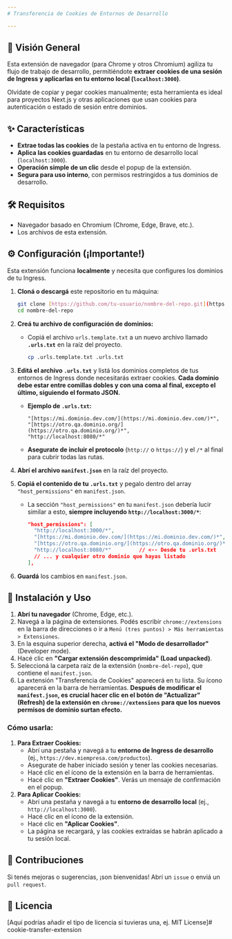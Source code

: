 ```yaml
---
# Transferencia de Cookies de Entornos de Desarrollo

---
```


## 🚀 Visión General

Esta extensión de navegador (para Chrome y otros Chromium) agiliza tu flujo de trabajo de desarrollo, permitiéndote **extraer cookies de una sesión de Ingress y aplicarlas en tu entorno local (`localhost:3000`)**.

Olvídate de copiar y pegar cookies manualmente; esta herramienta es ideal para proyectos Next.js y otras aplicaciones que usan cookies para autenticación o estado de sesión entre dominios.

## ✨ Características

* **Extrae todas las cookies** de la pestaña activa en tu entorno de Ingress.
* **Aplica las cookies guardadas** en tu entorno de desarrollo local (`localhost:3000`).
* **Operación simple de un clic** desde el popup de la extensión.
* **Segura para uso interno**, con permisos restringidos a tus dominios de desarrollo.

## 🛠️ Requisitos

* Navegador basado en Chromium (Chrome, Edge, Brave, etc.).
* Los archivos de esta extensión.

## ⚙️ Configuración (¡Importante!)

Esta extensión funciona **localmente** y necesita que configures los dominios de tu Ingress.

1.  **Cloná o descargá** este repositorio en tu máquina:
    ```bash
    git clone [https://github.com/tu-usuario/nombre-del-repo.git](https://github.com/tu-usuario/nombre-del-repo.git)
    cd nombre-del-repo
    ```
2.  **Creá tu archivo de configuración de dominios:**
    * Copiá el archivo `urls.template.txt` a un nuevo archivo llamado **`.urls.txt`** en la raíz del proyecto.
        ```bash
        cp .urls.template.txt .urls.txt
        ```
3.  **Editá el archivo `.urls.txt`** y listá los dominios completos de tus entornos de Ingress donde necesitarás extraer cookies. **Cada dominio debe estar entre comillas dobles y con una coma al final, excepto el último, siguiendo el formato JSON.**

    * **Ejemplo de `.urls.txt`:**
        ```
        "[https://mi.dominio.dev.com/](https://mi.dominio.dev.com/)*",
        "[https://otro.qa.dominio.org/](https://otro.qa.dominio.org/)*",
        "http://localhost:8080/*"
        ```
    * **Asegurate de incluir el protocolo** (`http://` o `https://`) y el `/*` al final para cubrir todas las rutas.
4.  **Abrí el archivo `manifest.json`** en la raíz del proyecto.
5.  **Copiá el contenido de tu `.urls.txt`** y pegalo dentro del array `"host_permissions"` en `manifest.json`.

    * La sección `"host_permissions"` en tu `manifest.json` debería lucir similar a esto, **siempre incluyendo `http://localhost:3000/*`**:
        ```json
        "host_permissions": [
          "http://localhost:3000/*",
          "[https://mi.dominio.dev.com/](https://mi.dominio.dev.com/)*",   // <-- Desde tu .urls.txt
          "[https://otro.qa.dominio.org/](https://otro.qa.dominio.org/)*",  // <-- Desde tu .urls.txt
          "http://localhost:8080/*"         // <-- Desde tu .urls.txt
          // ... y cualquier otro dominio que hayas listado
        ],
        ```
6.  **Guardá** los cambios en `manifest.json`.

## 🚀 Instalación y Uso

1.  **Abrí tu navegador** (Chrome, Edge, etc.).
2.  Navegá a la página de extensiones. Podés escribir `chrome://extensions` en la barra de direcciones o ir a `Menú (tres puntos) > Más herramientas > Extensiones`.
3.  En la esquina superior derecha, **activá el "Modo de desarrollador"** (Developer mode).
4.  Hacé clic en **"Cargar extensión descomprimida" (Load unpacked)**.
5.  Seleccioná la carpeta raíz de la extensión (`nombre-del-repo`), que contiene el `manifest.json`.
6.  La extensión "Transferencia de Cookies" aparecerá en tu lista. Su ícono aparecerá en la barra de herramientas. **Después de modificar el `manifest.json`, es crucial hacer clic en el botón de "Actualizar" (Refresh) de la extensión en `chrome://extensions` para que los nuevos permisos de dominio surtan efecto.**

### Cómo usarla:

1.  **Para Extraer Cookies:**
    * Abrí una pestaña y navegá a tu **entorno de Ingress de desarrollo** (ej., `https://dev.miempresa.com/productos`).
    * Asegurate de haber iniciado sesión y tener las cookies necesarias.
    * Hacé clic en el ícono de la extensión en la barra de herramientas.
    * Hacé clic en **"Extraer Cookies"**. Verás un mensaje de confirmación en el popup.
2.  **Para Aplicar Cookies:**
    * Abrí una pestaña y navegá a tu **entorno de desarrollo local** (ej., `http://localhost:3000`).
    * Hacé clic en el ícono de la extensión.
    * Hacé clic en **"Aplicar Cookies"**.
    * La página se recargará, y las cookies extraídas se habrán aplicado a tu sesión local.

## 🤝 Contribuciones

Si tenés mejoras o sugerencias, ¡son bienvenidas! Abrí un `issue` o enviá un `pull request`.

## 📜 Licencia

[Aquí podrías añadir el tipo de licencia si tuvieras una, ej. MIT License]# cookie-transfer-extension
